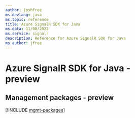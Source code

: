 ```yaml
---
author: joshfree
ms.devlang: java
ms.topic: reference
title: Azure SignalR SDK for Java
ms.data: 11/08/2022
ms.service: signalr
description: Reference for Azure SignalR SDK for Java
ms.author: jfree
---
```

# Azure SignalR SDK for Java - preview

## Management packages - preview
[!INCLUDE [mgmt-packages](signalr-mgmt-index.md)]